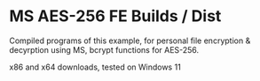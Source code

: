 # MS AES-256 FE Builds / Dist

Compiled programs of this example, for personal file encryption & decyrption using MS, bcrypt functions for AES-256.

x86 and x64 downloads, tested on Windows 11
